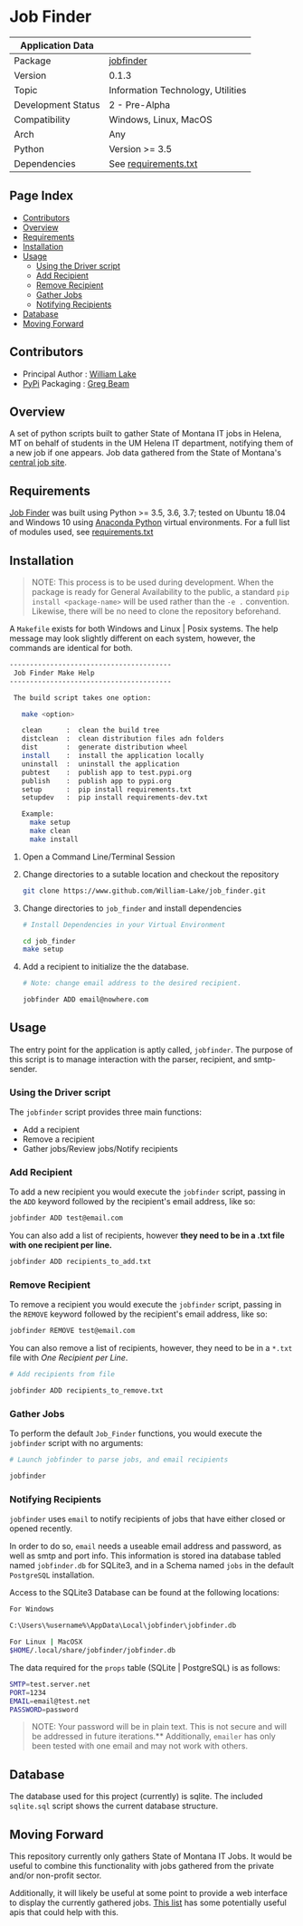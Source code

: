 # Job Finder

| Application Data ||
| ---| --- |
| Package            | [jobfinder][]
| Version            | 0.1.3
| Topic              | Information Technology, Utilities
| Development Status | 2 - Pre-Alpha
| Compatibility      | Windows, Linux, MacOS
| Arch               | Any
| Python             | Version >= 3.5
| Dependencies       | See [requirements.txt][]

## Page Index

- [Contributors](#contributors)
- [Overview](#overview)
- [Requirements](#requirements)
- [Installation](#installation)
- [Usage](#usage)
  - [Using the Driver script](#using-the-driver-script)
  - [Add Recipient](#add-recipient)
  - [Remove Recipient](#remove-recipient)
  - [Gather Jobs](#gather-jobs)
  - [Notifying Recipients](#notifying-recipients)
- [Database](#database)
- [Moving Forward](#moving-forward)

## Contributors

- Principal Author : [William Lake][]
- [PyPi][] Packaging : [Greg Beam][]

## Overview

A set of python scripts built to gather State of Montana IT jobs in Helena, MT
on behalf of students in the UM Helena IT department, notifying them of a new
job if one appears. Job data gathered from the State of Montana's
[central job site][].

## Requirements

[Job Finder][] was built using Python >= 3.5, 3.6, 3.7; tested on Ubuntu 18.04
and Windows 10 using [Anaconda Python](https://conda.io/docs/) virtual
environments. For a full list of modules used, see [requirements.txt][]

## Installation

>NOTE: This process is to be used during development. When the package is ready
> for General Availability to the public, a standard `pip install <package-name>`
> will be used rather than the `-e .` convention. Likewise, there will be no
> need to clone the repository beforehand.

A `Makefile` exists for both Windows and Linux | Posix systems. The help message
may look slightly different on each system, however, the commands are identical
for both.

```bash
----------------------------------------
 Job Finder Make Help
----------------------------------------

 The build script takes one option:

   make <option>

   clean      :  clean the build tree
   distclean  :  clean distribution files adn folders
   dist       :  generate distribution wheel
   install    :  install the application locally
   uninstall  :  uninstall the application
   pubtest    :  publish app to test.pypi.org
   publish    :  publish app to pypi.org
   setup      :  pip install requirements.txt
   setupdev   :  pip install requirements-dev.txt

   Example:
     make setup
     make clean
     make install
```

1. Open a Command Line/Terminal Session
1. Change directories to a sutable location and checkout the repository

    ```bash
    git clone https://www.github.com/William-Lake/job_finder.git
    ```

1. Change directories to `job_finder` and install dependencies

    ```bash
    # Install Dependencies in your Virtual Environment

    cd job_finder
    make setup
    ```

1. Add a recipient to initialize the the database.

    ```bash
    # Note: change email address to the desired recipient.

    jobfinder ADD email@nowhere.com
    ```

## Usage

The entry point for the application is aptly called, `jobfinder`. The purpose of
this script is to manage interaction with the parser, recipient, and
smtp-sender.

### Using the Driver script

The `jobfinder` script provides three main functions:

- Add a recipient
- Remove a recipient
- Gather jobs/Review jobs/Notify recipients

### Add Recipient

To add a new recipient you would execute the `jobfinder` script, passing in the
`ADD` keyword followed by the recipient's email address, like so:

```bash
jobfinder ADD test@email.com
```

You can also add a list of recipients, however **they need to be in a .txt file
with one recipient per line.**

```bash
jobfinder ADD recipients_to_add.txt
```

### Remove Recipient

To remove a recipient you would execute the `jobfinder` script, passing in the
`REMOVE` keyword followed by the recipient's email address, like so:

```bash
jobfinder REMOVE test@email.com
```

You can also remove a list of recipients, however, they need to be in a `*.txt`
file with *One Recipient per Line*.

```bash
# Add recipients from file

jobfinder ADD recipients_to_remove.txt
```

### Gather Jobs

To perform the default `Job_Finder` functions, you would execute the `jobfinder`
script with no arguments:

```bash
# Launch jobfinder to parse jobs, and email recipients

jobfinder
```

### Notifying Recipients

`jobfinder` uses `email` to notify recipients of jobs that have either
closed or opened recently.

In order to do so, `email` needs a useable email address and password,
as well as smtp and port info. This information is stored ina  database tabled
named `jobfinder.db` for SQLite3, and in a Schema named `jobs` in
the default `PostgreSQL` installation.

Access to the SQLite3 Database can be found at the following locations:

```bash
For Windows

C:\Users\%username%\AppData\Local\jobfinder\jobfinder.db

For Linux | MacOSX
$HOME/.local/share/jobfinder/jobfinder.db
```

The data required for the `props` table (SQLite | PostgreSQL) is as follows:

```bash
SMTP=test.server.net
PORT=1234
EMAIL=email@test.net
PASSWORD=password
```

>NOTE: Your password will be in plain text. This is not secure and will
>be addressed in future iterations.** Additionally, `emailer` has only been
>tested with one email and may not work with others.

## Database

The database used for this project (currently) is sqlite. The included
`sqlite.sql` script shows the current database structure.

## Moving Forward

This repository currently only gathers State of Montana IT Jobs. It would be
useful to combine this functionality with jobs gathered from the private
and/or non-profit sector.

Additionally, it will likely be useful at some point to provide a web interface
to display the currently gathered jobs. [This list][] has some potentially
useful apis that could help with this.

[William Lake]: https://github.com/William-Lake/job_finder
[This list]: https://github.com/toddmotto/public-apis#jobs
[jobfinder]: https://github.com/William-Lake/job_finder
[Greg Beam]: https://github.com/KI7MT
[PyPi]: https://test.pypi.org/
[requirements.txt]: https://github.com/William-Lake/job_finder/blob/master/requirements.txt
[central job site]: https://mtstatejobs.taleo.net/careersection/200/jobsearch.ftl?lang=en
[this guide]: https://github.com/BurntSushi/nfldb/wiki/Python-&-pip-Windows-installation
[Job Finder]: https://github.com/William-Lake/job_finder
